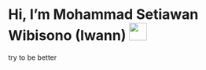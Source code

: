 # Hi, I’m Mohammad Setiawan Wibisono (Iwann) <img src="https://user-images.githubusercontent.com/10743728/100195412-e2ca3780-2f29-11eb-98b0-26af8496f704.gif" width="36px" /> 

try to be better
